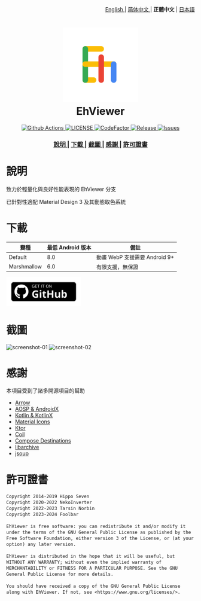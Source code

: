 <p align="right">
  <a href="/README.md">
  English
  </a>
  <span> | </span>
  <a href="/docs/README/zh-cn.md">
  简体中文
  </a>
  <span> | </span>
  <strong>正體中文</strong>
  <span> | </span>
  <a href="/docs/README/ja-jp.md">
  日本語
  </a>
</p>

<h1 align="center">
  <img src="https://github.com/Ehviewer-Overhauled/Art/blob/master/launcher_icon-web.svg" width="200" alt="EhViewer">
  <br>EhViewer<br>
</h1>

<p align="center">
  <a href="https://github.com/FooIbar/EhViewer/actions/workflows/ci.yml">
    <img src="https://github.com/FooIbar/EhViewer/actions/workflows/ci.yml/badge.svg" alt="Github Actions">
  </a>
  <a href="/LICENSE">
    <img src="https://img.shields.io/github/license/FooIbar/EhViewer" alt="LICENSE">
  </a>
  <a href="https://www.codefactor.io/repository/github/FooIbar/EhViewer">
    <img src="https://www.codefactor.io/repository/github/FooIbar/EhViewer/badge" alt="CodeFactor">
  </a>
  <a href="https://github.com/FooIbar/EhViewer/releases">
    <img src="https://img.shields.io/github/v/release/FooIbar/EhViewer" alt="Release">
  </a>
  <a href="https://github.com/FooIbar/EhViewer/issues">
    <img src="https://img.shields.io/github/issues/FooIbar/EhViewer" alt="Issues">
  </a>
</p>

<div align="center">
  <h3>
    <a href="#說明">
    說明
    </a>
    <span> | </span>
    <a href="#下載">
    下載
    </a>
    <span> | </span>
    <a href="#截圖">
    截圖
    </a>
    <span> | </span>
    <a href="#感謝">
    感謝
    </a>
    <span> | </span>
    <a href="#許可證書">
    許可證書
    </a>
  </h3>
</div>

# 說明

致力於輕量化與良好性能表現的 EhViewer 分支

已針對性適配 Material Design 3 及其動態取色系統

# 下載

| 變種          | 最低 Android 版本 | 備註                      |
|-------------|---------------|-------------------------|
| Default     | 8.0           | 動畫 WebP 支援需要 Android 9+ |
| Marshmallow | 6.0           | 有限支援，無保證                |

<a href="https://github.com/FooIbar/EhViewer/releases">
<img alt="Get it on GitHub" src="https://github.com/Ehviewer-Overhauled/Art/blob/master/get-it-on-github.svg" width="200px"/>
</a>

# 截圖

![screenshot-01](https://github.com/Ehviewer-Overhauled/Art/blob/master/screenshot-01.png)
![screenshot-02](https://github.com/Ehviewer-Overhauled/Art/blob/master/screenshot-02.png)

# 感謝

本項目受到了諸多開源項目的幫助

- [Arrow](https://arrow-kt.io/)
- [AOSP & AndroidX](https://source.android.com/)
- [Kotlin & KotlinX](https://kotlinlang.org/)
- [Material Icons](https://github.com/google/material-design-icons)
- [Ktor](https://ktor.io/)
- [Coil](https://coil-kt.github.io/coil/)
- [Compose Destinations](https://composedestinations.rafaelcosta.xyz/)
- [libarchive](https://www.libarchive.org/)
- [jsoup](https://jsoup.org/)

# 許可證書

    Copyright 2014-2019 Hippo Seven
    Copyright 2020-2022 NekoInverter
    Copyright 2022-2023 Tarsin Norbin
    Copyright 2023-2024 Foolbar

    EhViewer is free software: you can redistribute it and/or modify it under the terms of the GNU General Public License as published by the Free Software Foundation, either version 3 of the License, or (at your option) any later version.

    EhViewer is distributed in the hope that it will be useful, but WITHOUT ANY WARRANTY; without even the implied warranty of MERCHANTABILITY or FITNESS FOR A PARTICULAR PURPOSE. See the GNU General Public License for more details.

    You should have received a copy of the GNU General Public License along with EhViewer. If not, see <https://www.gnu.org/licenses/>.

